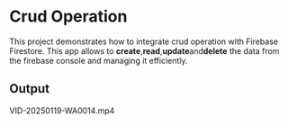 # Crud Operation 

This project demonstrates how to integrate crud operation with Firebase Firestore. This app allows to **create**,**read**,**update**and**delete** the data from the firebase console and managing it efficiently.

## Output
 
VID-20250119-WA0014.mp4



  

  
